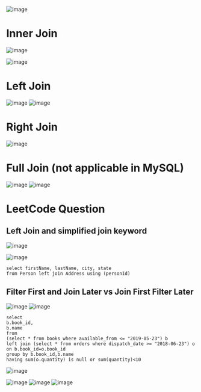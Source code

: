 ![image](https://user-images.githubusercontent.com/60442877/206078697-0a9ce00e-d215-49b5-abf1-c08dc23ad625.png)

# Inner Join

![image](https://user-images.githubusercontent.com/60442877/206081234-8b75df75-9df9-4568-a5d9-8171f4733e29.png)

![image](https://user-images.githubusercontent.com/60442877/206081390-77909326-ea00-4aba-aea0-a484b10dfcb0.png)

# Left Join

![image](https://user-images.githubusercontent.com/60442877/206081449-6505b1f2-873f-4e79-a02e-17ff25f46f01.png)
![image](https://user-images.githubusercontent.com/60442877/206081538-979aab8f-9aac-4f26-81f2-9894b1d26315.png)

# Right Join

![image](https://user-images.githubusercontent.com/60442877/206081613-f7532db5-34b9-40d4-ba74-df82a1b45aa4.png)

# Full Join (not applicable in MySQL)

![image](https://user-images.githubusercontent.com/60442877/206081727-c868797b-3f9a-44a7-9d6f-9b88c65fa24a.png)
![image](https://user-images.githubusercontent.com/60442877/206081883-c1025445-4882-40ff-b771-7a0cad5ff244.png)

# LeetCode Question

## Left Join and simplified join keyword

![image](https://user-images.githubusercontent.com/60442877/205422907-9fe5bde5-a90c-496a-9a7e-aaf7faca4264.png)

![image](https://user-images.githubusercontent.com/60442877/205422912-4726f3fb-06fe-40bf-8856-be922b401e03.png)

    select firstName, lastName, city, state
    from Person left join Address using (personId)

## Filter First and Join Later vs Join First Filter Later

![image](https://user-images.githubusercontent.com/60442877/220133724-79242e4a-dab7-45d7-9678-62c0f50d3c87.png)
![image](https://user-images.githubusercontent.com/60442877/220133746-5e99e520-7126-473f-8ac7-b2e37ce22a17.png)

    select 
    b.book_id,
    b.name
    from 
    (select * from books where available_from <= "2019-05-23") b 
    left join (select * from orders where dispatch_date >= "2018-06-23") o
    on b.book_id=o.book_id 
    group by b.book_id,b.name
    having sum(o.quantity) is null or sum(quantity)<10
![image](https://user-images.githubusercontent.com/60442877/220134626-47bbbd29-70d3-4abc-b773-77dde34434d0.png)

![image](https://user-images.githubusercontent.com/60442877/220811771-fbcad1e1-2c9f-47c5-89e6-6b8460e3e4c4.png)
![image](https://user-images.githubusercontent.com/60442877/220811791-54b9a61d-ee14-47a5-8f93-431ff656d61c.png)
![image](https://user-images.githubusercontent.com/60442877/220811815-f6ffaa34-6238-4a24-9712-ddc276ee7403.png)
